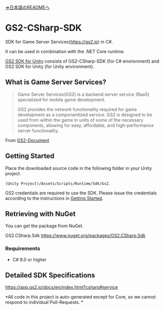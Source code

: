 [⇒日本語のREADMEへ](README.md)

# GS2-CSharp-SDK

SDK for Game Server Services(https://gs2.io) in C#.

It can be used in combination with the .NET Core runtime.

[GS2 SDK for Unity](https://github.com/gs2io/gs2-sdk-for-unity) consists of GS2-CSharp-SDK (for C# environment) and GS2 SDK for Unity (for Unity environment).

## What is Game Server Services?

> Game Server Services(GS2) is a backend server service (BaaS) specialized for mobile game development.
>
> GS2 provides the network functionality required for game development as a componentized service. GS2 is designed to be used from within the game in units of some of the necessary components, allowing for easy, affordable, and high-performance server functionality.

From [GS2-Document](https://app.gs2.io/docs/en/index.html)

## Getting Started

Place the downloaded source code in the following folder in your Unity project.

`(Unity Project)/Assets/Scripts/Runtime/Sdk/Gs2`.

GS2 credentials are required to use the SDK.
Please issue the credentials according to the instructions in [Getting Started](https://app.gs2.io/docs/en/index.html#get-start).

## Retrieving with NuGet

You can get the package from NuGet.

GS2.CSharp.Sdk
https://www.nuget.org/packages/GS2.CSharp.Sdk

### Requirements

- C# 8.0 or higher

## Detailed SDK Specifications

https://app.gs2.io/docs/en/index.html?csharp#service

*All code in this project is auto-generated except for Core, so we cannot respond to individual Pull-Requests. *
